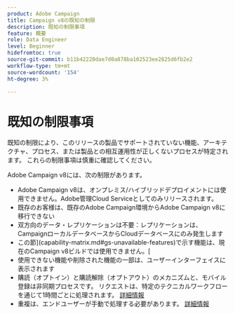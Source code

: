```yaml
---
product: Adobe Campaign
title: Campaign v8の既知の制限
description: 既知の制限事項
feature: 概要
role: Data Engineer
level: Beginner
hidefromtoc: true
source-git-commit: b11b42220dae7d0a878ba102523ee2825d6fb2e2
workflow-type: tm+mt
source-wordcount: '154'
ht-degree: 3%

---
```


# 既知の制限事項

既知の制限により、このリリースの製品でサポートされていない機能、アーキテクチャ、プロセス、または製品との相互運用性が正しくないプロセスが特定されます。 これらの制限事項は慎重に確認してください。

Adobe Campaign v8には、次の制限があります。

* Adobe Campaign v8は、オンプレミス/ハイブリッドデプロイメントには使用できません。Adobe管理Cloud Serviceとしてのみリリースされます。
* 既存のお客様は、既存のAdobe Campaign環境からAdobe Campaign v8に移行できない
* 双方向のデータ・レプリケーションは不要：レプリケーションは、CampaignローカルデータベースからCloudデータベースにのみ発生します
* この節](capability-matrix.md#gs-unavailable-features)で示す機能は、現在のCampaign v8ビルドでは使用できません。[
* 使用できない機能や削除された機能の一部は、ユーザーインターフェイスに表示されます
* 購読（オプトイン）と購読解除（オプトアウト）のメカニズムと、モバイル登録は非同期プロセスです。 リクエストは、特定のテクニカルワークフローを通じて1時間ごとに処理されます。 [詳細情報](../config/replication.md#tech-wf)
* 重複は、エンドユーザーが手動で処理する必要があります。 [詳細情報](../dev/keys.md)
